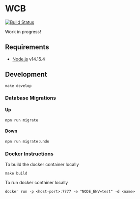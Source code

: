 # WCB

[![Build Status](https://dev.azure.com/steps4impact/steps4impact/_apis/build/status/backend?branchName=main)](https://dev.azure.com/steps4impact/steps4impact/_build/latest?definitionId=2&branchName=main)

Work in progress!

## Requirements

- [Node.js](https://nodejs.org) v14.15.4

## Development

```
make develop
```

### Database Migrations

#### Up

```
npm run migrate
```

#### Down

```
npm run migrate:undo
```

### Docker Instructions

To build the docker container locally

```
make build
```

To run docker container locally

```
docker run -p <host-port>:7777 -e "NODE_ENV=test" -d <name>
```
